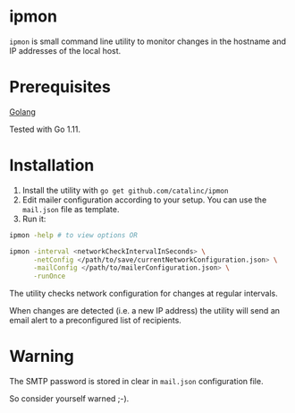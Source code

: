 # ipmon

`ipmon` is small command line utility to monitor changes in the hostname and IP addresses of the local host.

# Prerequisites

[Golang](https://golang.org/doc/install)

Tested with Go 1.11.

# Installation

1. Install the utility with `go get github.com/catalinc/ipmon` 
2. Edit mailer configuration according to your setup. You can use the `mail.json` file as template.
3. Run it:
```bash
ipmon -help # to view options OR

ipmon -interval <networkCheckIntervalInSeconds> \
      -netConfig </path/to/save/currentNetworkConfiguration.json> \
      -mailConfig </path/to/mailerConfiguration.json> \
      -runOnce 
``` 

The utility checks network configuration for changes at regular intervals.

When changes are detected (i.e. a new IP address) the utility will send an email alert to a preconfigured list of recipients.

# Warning

The SMTP password is stored in clear in `mail.json` configuration file.

So consider yourself warned ;-).
